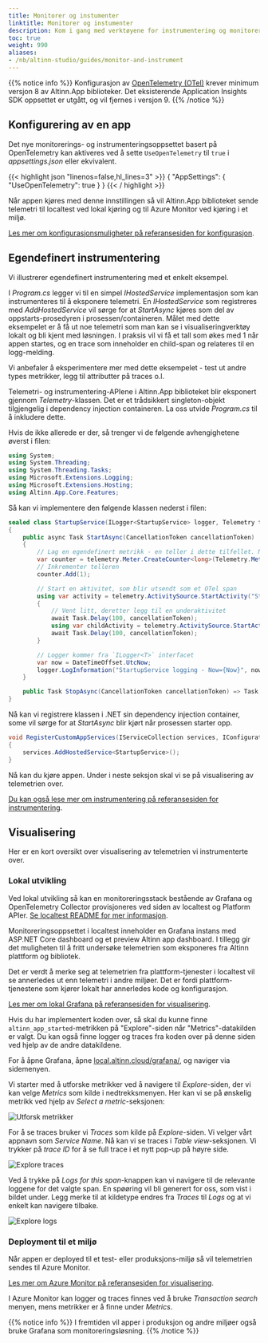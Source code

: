 ```yaml
---
title: Monitorer og instumenter
linktitle: Monitorer og instumenter
description: Kom i gang med verktøyene for instrumentering og monitorering i Altinn
toc: true
weight: 990
aliases:
- /nb/altinn-studio/guides/monitor-and-instrument
---
```


{{% notice info %}}
Konfigurasjon av [OpenTelemetry (OTel)](https://opentelemetry.io/) krever minimum versjon 8 av Altinn.App biblioteker.
Det eksisterende Application Insights SDK oppsettet er utgått, og vil fjernes i versjon 9.
{{% /notice %}}

## Konfigurering av en app

Det nye monitorerings- og instrumenteringsoppsettet basert på OpenTelemetry kan aktiveres ved å sette 
`UseOpenTelemetry` til `true` i *appsettings.json* eller ekvivalent.

{{< highlight json "linenos=false,hl_lines=3" >}}
{
  "AppSettings": {
    "UseOpenTelemetry": true
  }
}
{{< / highlight >}}

Når appen kjøres med denne innstillingen så vil Altinn.App biblioteket sende telemetri til localtest ved lokal kjøring
og til Azure Monitor ved kjøring i et miljø.

[Les mer om konfigurasjonsmuligheter på referansesiden for konfigurasjon](/nb/altinn-studio/reference/monitoring/configuration).

## Egendefinert instrumentering

Vi illustrerer egendefinert instrumentering med et enkelt eksempel.

I *Program.cs* legger vi til en simpel *IHostedService* implementasjon
som kan instrumenteres til å eksponere telemetri.
En *IHostedService* som registreres med *AddHostedService* vil sørge for at *StartAsync* kjøres
som del av oppstarts-prosedyren i prosessen/containeren. Målet med dette eksempelet
er å få ut noe telemetri som man kan se i visualiseringverktøy lokalt og bli kjent med løsningen.
I praksis vil vi få et tall som økes med 1 når appen startes, og en trace som inneholder en child-span og relateres til en 
logg-melding.

Vi anbefaler å eksperimentere mer med dette eksempelet - test ut andre types metrikker, legg til attributter på traces o.l.

Telemetri- og instrumentering-APIene i Altinn.App biblioteket blir eksponert gjennom *Telemetry*-klassen. Det er
et trådsikkert singleton-objekt tilgjengelig i dependency injection containeren.
La oss utvide *Program.cs* til å inkludere dette.

Hvis de ikke allerede er der, så trenger vi de følgende avhengighetene øverst i filen:

```csharp
using System;
using System.Threading;
using System.Threading.Tasks;
using Microsoft.Extensions.Logging;
using Microsoft.Extensions.Hosting;
using Altinn.App.Core.Features;
```

Så kan vi implementere den følgende klassen nederst i filen:

```csharp
sealed class StartupService(ILogger<StartupService> logger, Telemetry telemetry) : IHostedService
{
    public async Task StartAsync(CancellationToken cancellationToken)
    {
        // Lag en egendefinert metrikk - en teller i dette tilfellet. Navnet blir `altinn_app_started`
        var counter = telemetry.Meter.CreateCounter<long>(Telemetry.Metrics.CreateName("started"));
        // Inkrementer telleren
        counter.Add(1);

        // Start en aktivitet, som blir utsendt som et OTel span
        using var activity = telemetry.ActivitySource.StartActivity("StartupService");
        {
            // Vent litt, deretter legg til en underaktivitet
            await Task.Delay(100, cancellationToken);
            using var childActivity = telemetry.ActivitySource.StartActivity("ChildActivity");
            await Task.Delay(100, cancellationToken);
        }

        // Logger kommer fra `ILogger<T>` interfacet
        var now = DateTimeOffset.UtcNow;
        logger.LogInformation("StartupService logging - Now={Now}", now);
    }

    public Task StopAsync(CancellationToken cancellationToken) => Task.CompletedTask;
}
```

Nå kan vi registrere klassen i .NET sin dependency injection container, some vil sørge for at
*StartAsync* blir kjørt når prosessen starter opp.

```csharp
void RegisterCustomAppServices(IServiceCollection services, IConfiguration config, IWebHostEnvironment env)
{
    services.AddHostedService<StartupService>();
}
```

Nå kan du kjøre appen. Under i neste seksjon skal vi se på visualisering av telemetrien over.

[Du kan også lese mer om instrumentering på referansesiden for instrumentering](/nb/altinn-studio/reference/monitoring/instrumentation).

## Visualisering

Her er en kort oversikt over visualisering av telemetrien vi instrumenterte over.

### Lokal utvikling

Ved lokal utvikling så kan en monitoreringsstack bestående av Grafana og OpenTelemetry Collector
provisjoneres ved siden av localtest og Platform APIer. [Se localtest README for mer informasjon](https://github.com/Altinn/app-localtest/blob/main/README.md).

Monitoreringsoppsettet i localtest inneholder en Grafana instans med ASP.NET Core dashboard og et preview Altinn app dashboard.
I tillegg gir det muligheten til å fritt undersøke telemetrien som eksponeres fra Altinn plattform og bibliotek.

Det er verdt å merke seg at telemetrien fra plattform-tjenester i localtest vil se annerledes ut enn telemetri i andre miljøer. 
Det er fordi plattform-tjenestene som kjører lokalt har annerledes kode og konfigurasjon.

[Les mer om lokal Grafana på referansesiden for visualisering](/nb/altinn-studio/reference/monitoring/visualisation/#grafana).

Hvis du har implementert koden over, så skal du kunne finne `altinn_app_started`-metrikken på "Explore"-siden når "Metrics"-datakilden er valgt.
Du kan også finne logger og traces fra koden over på denne siden ved hjelp av de andre datakildene.

For å åpne Grafana, åpne [local.altinn.cloud/grafana/](http://local.altinn.cloud/grafana/), og naviger via sidemenyen.

Vi starter med å utforske metrikker ved å navigere til *Explore*-siden, der vi kan velge *Metrics* som kilde i nedtrekksmenyen. Her
kan vi se på ønskelig metrikk ved hjelp av *Select a metric*-seksjonen:

![Utforsk metrikker](grafana-quickstart-metric.png "Utforsk metrikker")

For å se traces bruker vi *Traces* som kilde på *Explore*-siden. Vi velger vårt appnavn som *Service Name*. Nå kan vi se
traces i *Table view*-seksjonen. Vi trykker på *trace ID* for å se full trace i et nytt pop-up på høyre side.

![Explore traces](grafana-quickstart-trace.png "Utforsk traces. Her er det mulig å analysere traces, attributter, samt å filtrere ut logg-meldingene relatert til en trace.")

Ved å trykke på *Logs for this span*-knappen kan vi navigere til de relevante loggene for det valgte span. En spøøring vil bli generert for 
oss, som vist i bildet under. Legg merke til at kildetype endres fra *Traces* til *Logs* og at vi enkelt kan navigere tilbake.

![Explore logs](grafana-quickstart-logs.png "Utforsk logger. Her ser vi alle logg-meldinger relatert til root-tracen vi laget med koden over.")

### Deployment til et miljø

Når appen er deployed til et test- eller produksjons-miljø så vil telemetrien sendes til Azure Monitor.

[Les mer om Azure Monitor på referansesiden for visualisering](/nb/altinn-studio/reference/monitoring/visualisation/#azure-monitor).

I Azure Monitor kan logger og traces finnes ved å bruke *Transaction search* menyen, mens metrikker er å finne under *Metrics*.

{{% notice info %}}
I fremtiden vil apper i produksjon og andre miljøer også bruke Grafana som monitoreringsløsning.
{{% /notice %}}
